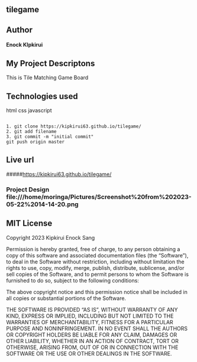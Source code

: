 ## tilegame

## Author 

#### Enock KIpkirui

## My Project Descriptons

 This is Tile Matching Game Board

## Technologies used
html
css
javascript

```

1. git clone https://kipkirui63.github.io/tilegame/
2. git add filename
3. git commit -m "initial commit"
git push origin master

```

## Live url
#####https://kipkirui63.github.io/tilegame/

### Project Design file:///home/moringa/Pictures/Screenshot%20from%202023-05-22%2014-14-20.png





## MIT License

Copyright 2023 Kipkirui Enock Sang

Permission is hereby granted, free of charge, to any person obtaining a copy of this software and associated documentation files (the “Software”), to deal in the Software without restriction, including without limitation the rights to use, copy, modify, merge, publish, distribute, sublicense, and/or sell copies of the Software, and to permit persons to whom the Software is furnished to do so, subject to the following conditions:

The above copyright notice and this permission notice shall be included in all copies or substantial portions of the Software.

THE SOFTWARE IS PROVIDED “AS IS”, WITHOUT WARRANTY OF ANY KIND, EXPRESS OR IMPLIED, INCLUDING BUT NOT LIMITED TO THE WARRANTIES OF MERCHANTABILITY, FITNESS FOR A PARTICULAR PURPOSE AND NONINFRINGEMENT. IN NO EVENT SHALL THE AUTHORS OR COPYRIGHT HOLDERS BE LIABLE FOR ANY CLAIM, DAMAGES OR OTHER LIABILITY, WHETHER IN AN ACTION OF CONTRACT, TORT OR OTHERWISE, ARISING FROM, OUT OF OR IN CONNECTION WITH THE SOFTWARE OR THE USE OR OTHER DEALINGS IN THE SOFTWARE.